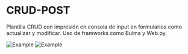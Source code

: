 # CRUD-POST
Plantilla CRUD con impresión en consola de input en formularios como actualizar y modificar. Uso de framworks como Bulma y Web.py.

![Example](https://github.com/MariaDelCarmenHernandezDiaz/CRUD-POST/blob/master/Capturas/1.png "Form")
![Example](https://github.com/MariaDelCarmenHernandezDiaz/CRUD-POST/blob/master/Capturas/2.png "Form")

